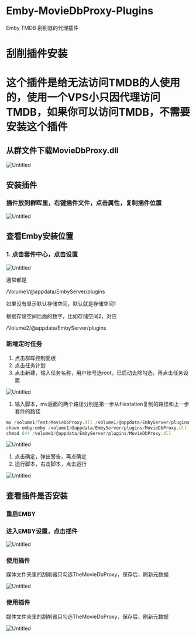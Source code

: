 # Emby-MovieDbProxy-Plugins
Emby TMDB 刮削器的代理插件
# 刮削插件安装

# 这个插件是给无法访问TMDB的人使用的，使用一个VPS小只因代理访问TMDB，如果你可以访问TMDB，不需要安装这个插件

## 从群文件下载MovieDbProxy.dll

![Untitled](images/Untitled.png)

## 安装插件

### 插件放到群晖里，右键插件文件，点击属性，复制插件位置

![Untitled](images/Untitled%201.png)

## 查看Emby安装位置

### 1. 点击套件中心，点击设置

![Untitled](images/Untitled%202.png)

通常都是

/Volume1/@appdata/EmbyServer/plugins

如果没有显示默认存储空间，默认就是存储空间1

根据存储空间后面的数字，比如存储空间2，对应

/Volume2/@appdata/EmbyServer/plugins

### 新增定时任务

1. 点击群晖控制面板
2. 点击任务计划
3. 点击新建，输入任务名称，用户账号选root，已启动去除勾选，再点击任务设置

![Untitled](images/Untitled%203.png)

1. 输入脚本，mv后面的两个路径分别是第一步从filestation复制的路径和上一步套件的路径

```jsx
mv /volume1/Test/MovieDbProxy.dll /volume1/@appdata/EmbyServer/plugins
chown emby:emby /volume1/@appdata/EmbyServer/plugins/MovieDbProxy.dll
chmod 644 /volume1/@appdata/EmbyServer/plugins/MovieDbProxy.dll
```

![Untitled](images/Untitled%204.png)

1. 点击确定，弹出警告，再点确定
2. 运行脚本，右击脚本，点击运行

![Untitled](images/Untitled%205.png)

## 查看插件是否安装

### 重启EMBY

### 进入EMBY设置，点击插件

![Untitled](images/Untitled%206.png)

### 使用插件

媒体文件夹里的刮削器只勾选TheMovieDbProxy，保存后，刷新元数据

![Untitled](images/Untitled%207.png)

### 使用插件

媒体文件夹里的刮削器只勾选TheMovieDbProxy，保存后，刷新元数据

![Untitled](%E5%88%AE%E5%89%8A%E6%8F%92%E4%BB%B6%E5%AE%89%E8%A3%85%207ae3e088623f4ba8a5d088db51a2bdf3/Untitled%207.png)
